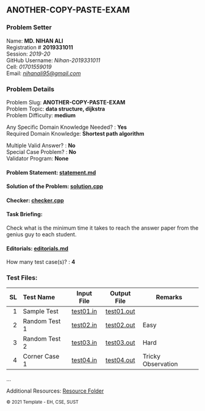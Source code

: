 ## ANOTHER-COPY-PASTE-EXAM

### Problem Setter

Name:  **MD. NIHAN ALI**         
Registration # **2019331011**            
Session: *2019-20*            
GitHub Username: *Nihan-2019331011*               
Cell: *01701559019*                      
Email: *nihanali95@gmail.com*  

### Problem Details

Problem Slug: **ANOTHER-COPY-PASTE-EXAM**       
Problem Topic: **data structure, dijkstra**    
Problem Difficulty: **medium**        

Any Specific Domain Knowledge Needed? : **Yes**    
Required Domain Knowledge: **Shortest path algorithm**    

Multiple Valid Answer? : **No**       
Special Case Problem? : **No**   
Validator Program: **None**   

#### Problem Statement: [statement.md](statement.md)    
#### Solution of the Problem: [solution.cpp](solution.cpp)

#### Checker: [checker.cpp](checker.cpp)   

#### Task Briefing:      
  

Check what is the minimum time it takes to reach the answer paper from the genius guy to each student.

#### Editorials: [editorials.md](editorials.md)    
 

How many test case(s)? : **4**

### Test Files:      
    

|SL| Test Name| Input File| Output File|Remarks|
|-:|:---------|:---------:|:----------:|-------|
|1 | Sample Test| [test01.in](tests/test01.in)|[test01.out](tests/test01.out)||
|2 | Random Test 1| [test02.in](tests/test02.in)|[test02.out](tests/test02.out)|Easy|
|3 | Random Test 2| [test03.in](tests/test03.in)|[test03.out](tests/test03.out)|Hard|
|4 | Corner Case 1| [test04.in](tests/test04.in)|[test04.out](tests/test04.out)|Tricky Observation|
...

Additional Resources: [Resource Folder](resources/)       
   

<small>&copy; 2021 Template - EH, CSE, SUST</small>  
